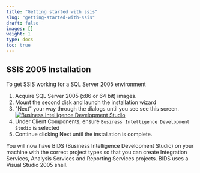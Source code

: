 ```yaml
---
title: "Getting started with ssis"
slug: "getting-started-with-ssis"
draft: false
images: []
weight: 1
type: docs
toc: true
---
```


## SSIS 2005 Installation
To get SSIS working for a SQL Server 2005 environment

1. Acquire SQL Server 2005 (x86 or 64 bit) images. 
2. Mount the second disk and launch the installation wizard
3. "Next" your way through the dialogs until you see see this screen.
[![Business Intelligence Development Studio][1]][1]
1. Under Client Components, ensure `Business Intelligence Development Studio` is selected
1. Continue clicking Next until the installation is complete. 

You will now have BIDS (Business Intelligence Development Studio) on your machine with the correct project types so that you can create Integration Services, Analysis Services and Reporting Services projects. BIDS uses a Visual Studio 2005 shell.

  [1]: http://i.stack.imgur.com/fPnh0.png

